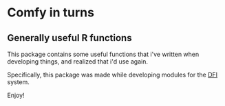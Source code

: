 # Comfy in turns

## Generally useful R functions

This package contains some useful functions that i've written when developing things, and realized that i'd use again.

Specifically, this package was made while developing modules for the [DFI](https://github.com/peder2911/Diverse_Folio_Isle) system.

Enjoy!